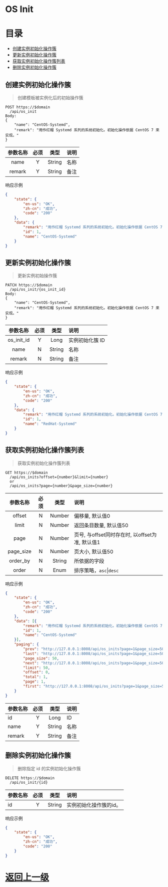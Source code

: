 # OS Init

[TOC]: # "目录"

# 目录
- [创建实例初始化操作簇](#创建实例初始化操作簇)
- [更新实例初始化操作簇](#更新实例初始化操作簇)
- [获取实例初始化操作簇列表](#获取实例初始化操作簇列表)
- [删除实例初始化操作簇](#删除实例初始化操作簇)


## 创建实例初始化操作簇

> 创建模板被实例化后的初始操作簇

```http
POST https://$domain
  /api/os_init
Body:
{
    "name": "CentOS-Systemd",
    "remark": "用作红帽 Systemd 系列的系统初始化。初始化操作依据 CentOS 7 来实现。"
}
```

| 参数名称 | 必须 |  类型  | 说明 |
|:-------:|:---:|:------:|:-----|
|  name   |  Y  | String | 名称 |
| remark  |  Y  | String | 备注 |

响应示例

```json
{
    "state": {
        "en-us": "OK",
        "zh-cn": "成功",
        "code": "200"
    },
    "data": {
        "remark": "用作红帽 Systemd 系列的系统初始化。初始化操作依据 CentOS 7 来实现。",
        "id": 1,
        "name": "CentOS-Systemd"
    }
}
```


## 更新实例初始化操作簇

> 更新实例初始操作簇

```http
PATCH https://$domain
  /api/os_init/{os_init_id}
Body:
{
    "name": "CentOS-Systemd",
    "remark": "用作红帽 Systemd 系列的系统初始化。初始化操作依据 CentOS 7 来实现。"
}
```

|  参数名称   | 必须 |  类型  | 说明           |
|:----------:|:---:|:------:|:---------------|
| os_init_id |  Y  |  Long  | 实例初始化簇 ID |
|    name    |  N  | String | 名称           |
|   remark   |  N  | String | 备注           |

响应示例

```json
{
    "state": {
        "en-us": "OK",
        "zh-cn": "成功",
        "code": "200"
    },
    "data": {
        "remark": "用作红帽 Systemd 系列的系统初始化。初始化操作依据 CentOS 7 来实现。",
        "id": 1,
        "name": "RedHat-Systemd"
    }
}
```


## 获取实例初始化操作簇列表

> 获取实例初始化操作簇列表

```http
GET https://$domain
  /api/os_inits?offset={number}&limit={number}
  or
  /api/os_inits?page={number}&page_size={number}
```

|  参数名称  | 必须 |  类型  | 说明                                        |
|:---------:|:---:|:------:|:--------------------------------------------|
|  offset   |  N  | Number | 偏移量, 默认值0                              |
|   limit   |  N  | Number | 返回条目数量, 默认值50                        |
|   page    |  N  | Number | 页号, 与offset同时存在时, 以offset为准, 默认值1 |
| page_size |  N  | Number | 页大小, 默认值50                             |
| order_by  |  N  | String | 所依据的字段                                 |
|   order   |  N  |  Enum  | 排序策略，`asc`\|`desc`                      |

响应示例

```json
{
    "state": {
        "en-us": "OK",
        "zh-cn": "成功",
        "code": "200"
    },
    "data": [{
        "remark": "用作红帽 Systemd 系列的系统初始化。初始化操作依据 CentOS 7 来实现。",
        "id": 1,
        "name": "CentOS-Systemd"
    }],
    "paging": {
        "prev": "http://127.0.0.1:8008/api/os_inits?page=1&page_size=50&filter=&order=asc&order_by=id",
        "last": "http://127.0.0.1:8008/api/os_inits?page=1&page_size=50&filter=&order=asc&order_by=id",
        "page_size": 50,
        "next": "http://127.0.0.1:8008/api/os_inits?page=1&page_size=50&filter=&order=asc&order_by=id",
        "limit": 50,
        "offset": 0,
        "total": 1,
        "page": 1,
        "first": "http://127.0.0.1:8008/api/os_inits?page=1&page_size=50&filter=&order=asc&order_by=id"
    }
}
```

| 参数名称 | 必须 |  类型  | 说明 |
|:--------|:---:|:------:|:-----|
| id      |  Y  |  Long  | ID   |
| name    |  Y  | String | 名称 |
| remark  |  Y  | String | 备注 |


## 删除实例初始化操作簇

> 删除指定 id 的实例初始化操作簇

```http
DELETE https://$domain
  /api/os_init/{id}
```

| 参数名称 | 必须 |  类型  | 说明                |
|:--------|:---:|:------:|:--------------------|
| id      |  Y  | String | 实例初始化操作簇的id。 |

响应示例

```json
{
    "state": {
        "en-us": "OK",
        "zh-cn": "成功",
        "code": "200"
    }
}
```


[返回上一级](../README.md)
=====================

